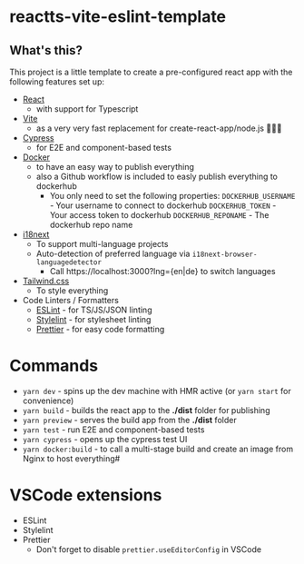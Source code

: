 # reactts-vite-eslint-template

## What's this?

This project is a little template to create a pre-configured react app with the following features set up:

-   [React](https://reactjs.org/)
    -   with support for Typescript
-   [Vite](https://vitejs.dev/)
    -   as a very very fast replacement for create-react-app/node.js 🚀🚀🚀
-   [Cypress](https://www.cypress.io/)
    -   for E2E and component-based tests
-   [Docker](https://www.docker.com/)
    -   to have an easy way to publish everything
    -   also a Github workflow is included to easly publish everything to dockerhub
        - You only need to set the following properties:
        `DOCKERHUB_USERNAME` - Your username to connect to dockerhub
        `DOCKERHUB_TOKEN` - Your access token to dockerhub
        `DOCKERHUB_REPONAME` - The dockerhub repo name
-   [i18next](https://www.i18next.com/)
    -   To support multi-language projects
    -   Auto-detection of preferred language via `i18next-browser-languagedetector`
        -   Call https://localhost:3000?lng={en|de} to switch languages
-   [Tailwind.css](https://tailwindcss.com/)
    -   To style everything
-   Code Linters / Formatters
    -   [ESLint](https://eslint.org/) - for TS/JS/JSON linting
    -   [Stylelint](https://stylelint.io/) - for stylesheet linting
    -   [Prettier](https://prettier.io/) - for easy code formatting

# Commands

-   `yarn dev` - spins up the dev machine with HMR active (or `yarn start` for convenience)
-   `yarn build` - builds the react app to the **./dist** folder for publishing
-   `yarn preview` - serves the build app from the **./dist** folder
-   `yarn test` - run E2E and component-based tests
-   `yarn cypress` - opens up the cypress test UI
-   `yarn docker:build` - to call a multi-stage build and create an image from Nginx to host everything#

# VSCode extensions

-   ESLint
-   Stylelint
-   Prettier
    -   Don't forget to disable `prettier.useEditorConfig` in VSCode
